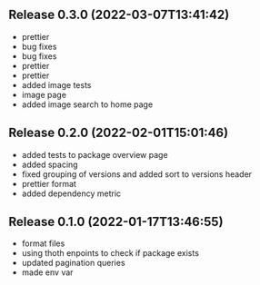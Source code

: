 
## Release 0.3.0 (2022-03-07T13:41:42)
* prettier
* bug fixes
* bug fixes
* prettier
* prettier
* added image tests
* image page
* added image search to home page

## Release 0.2.0 (2022-02-01T15:01:46)
* added tests to package overview page
* added spacing
* fixed grouping of versions and added sort to versions header
* prettier format
* added dependency metric

## Release 0.1.0 (2022-01-17T13:46:55)
* format files
* using thoth enpoints to check if package exists
* updated pagination queries
* made env var
